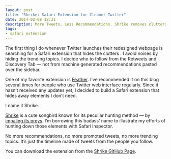 ```yaml
---
layout: post
title: "Shrike: Safari Extension for Cleaner Twitter"
date: 2014-02-08 18:31
description: More Tweets, Less Recommendations. Shrike removes clutters from Twitter web interface.
tags:
- safari extension
---
```


The first thing I do whenever Twitter launches their redesigned webpage is searching for a Safari extension that hides the clutters . I avoid noises by hiding the trending topics. I decide who to follow from the Retweets and Discovery Tab — not from machine generated recommendations pasted over the sidebar.

One of my favorite extension is [Feather](http://chrismasterson.me/feather/ "Feather - Twitter, a little cleaner. - Chris Masterson"). I’ve recommended it on this blog several times for people who use Twitter web interface regularly. Since it hasn’t received any updates yet, I decided to build a Safari extension that hides away elements I don’t need.

I name it Shrike.

[Shrike][5601-001] is a cute songbird known for its peculiar hunting method — by [impaling its preys][5601-002]. I’m borrowing this badass’ name to illustrate my efforts of hunting down those elements with Safari Inspector.

[5601-001]: http://en.wikipedia.org/wiki/Shrike "Shrike"
[5601-002]: http://www.youtube.com/watch?v=RPXDouwQFFs "World&#39;s Weirdest - Cute Bird Impales Its Prey - YouTube"

No more recommendations, no more promoted tweets, no more trending topics. It’s just the timeline made of tweets from the people you follow.

You can download the extension from the [Shrike GitHub Page](https://github.com/sayzlim/Shrike "Shrike for Twitter").